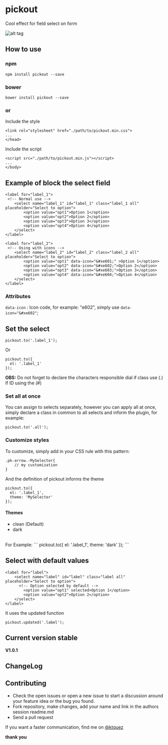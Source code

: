 # pickout
Cool effect for field select on form

![alt tag](https://cloud.githubusercontent.com/assets/8084606/14060913/ff3d6438-f350-11e5-9e95-1404418f2523.gif)

## How to use 
### npm
```
npm install pickout --save
```

### bower
```
bower install pickout --save
```

### or
Include the style
```
<link rel="stylesheet" href="./path/to/pickout.min.css">
...
</head>
```

Include the script
```
<script src="./path/to/pickout.min.js"></script>
...
</body>
```

## Example of block the select field
```
<label for="label_1">
 <!-- Normal use -->
	<select name="label_1" id="label_1" class="label_1 all" placeholder="Select to option">
		<option value="opt1">Option 1</option>
		<option value="opt2">Option 2</option>
		<option value="opt3">Option 3</option>
		<option value="opt4">Option 4</option>
	</select>		
</label>

<label for="label_2">
 <!-- Using with icons -->
	<select name="label_2" id="label_2" class="label_2 all" placeholder="Select to option">
		<option value="opt1" data-icon="&#xe601;" >Option 1</option>
		<option value="opt2" data-icon="&#xe602;">Option 2</option>
		<option value="opt3" data-icon="&#xe603;">Option 3</option>
		<option value="opt4" data-icon="&#xe604;">Option 4</option>
	</select>		
</label>
```

### Attributes
`` data-icon `` : Icon code, for example: "e602", simply use ``data-icon="&#xe602"``;

## Set the select
```
pickout.to('.label_1');
```
Or
```
pickout.to({
  el: '.label_1'
});
```

**OBS:** Do not forget to declare the characters responsible dial if class use (.) If ID using the (#)

### Set all at once
You can assign to selects separately, however you can apply all at once, simply declare a class in common to all selects and inform the plugin, for example:
```
pickout.to('.all');
```

### Customize styles
To customize, simply add in your CSS rule with this pattern:
```
.pk-arrow.-MySelector{
	// my customization	
}
```

And the definition of pickout informs the theme
```
pickout.to({
  el: '.label_1',
  theme: 'MySelector'
});
```

#### Themes
- clean (Default) <br>
- dark
<br>
For Example: 
```
pickout.to({
  el: '.label_1',
  theme: 'dark'
});
```

## Select with default values
```
<label for="label">
	<select name="label" id="label" class="label all" placeholder="Select to option">
	  <!-- Option selected by default -->
		<option value="opt1" selected>Option 1</option>
		<option value="opt2">Option 2</option>
	</select>		
</label>
```

It uses the updated function
```
pickout.updated('.label');
```

## Current version stable
**V1.0.1**

## ChangeLog

## Contributing
- Check the open issues or open a new issue to start a discussion around your feature idea or the bug you found.
- Fork repository, make changes, add your name and link in the authors session readme.md
- Send a pull request

If you want a faster communication, find me on [@ktquez](https://twitter.com/ktquez)

**thank you**












